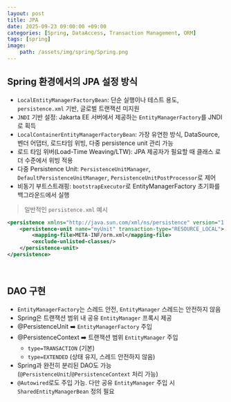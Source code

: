 ```yaml
---
layout: post
title: JPA
date: 2025-09-23 09:00:00 +09:00
categories: [Spring, DataAccess, Transaction Management, ORM]
tags: [spring]
image:
    path: /assets/img/spring/Spring.png
---
```


## Spring 환경에서의 JPA 설정 방식

- `LocalEntityManagerFactoryBean`: 단순 실행이나 테스트 용도, `persistence.xml` 기반, 글로벌 트랜잭션 미지원
- `JNDI` 기반 설정: Jakarta EE 서버에서 제공하는 `EntityManagerFactory`를 JNDI로 획득
- `LocalContainerEntityManagerFactoryBean`: 가장 유연한 방식, DataSource, 벤더 어댑터, 로드타임 위빙, 다중 persistence unit 관리 가능
- 로드 타임 위버(Load-Time Weaving/LTW): JPA 제공자가 필요할 때 클래스 로더 수준에서 위빙 적용
- 다중 Persistence Unit: `PersistenceUnitManager`, `DefaultPersistenceUnitManager`, `PersistenceUnitPostProcessor`로 제어
- 비동기 부트스트래핑: `bootstrapExecutor`로 EntityManagerFactory 초기화를 백그라운드에서 실행

> 일반적인 `persistence.xml` 예시

```xml
<persistence xmlns="http://java.sun.com/xml/ns/persistence" version="1.0">
    <persistence-unit name="myUnit" transaction-type="RESOURCE_LOCAL">
        <mapping-file>META-INF/orm.xml</mapping-file>
        <exclude-unlisted-classes/>
    </persistence-unit>
</persistence>
```

<br>

## DAO 구현

- `EntityManagerFactory`는 스레드 안전, `EntityManager` 스레드는 안전하지 않음
- Spring은 트랜잭션 범위 내 공유 `EntityManager` 프록시 제공
- @PersistenceUnit ➡️ `EntityManagerFactory` 주입
- @PersistenceContext ➡️ 트랜잭션 범위 `EntityManager` 주입
  - `type=TRANSACTION` (기본)
  - `type=EXTENDED` (상태 유지, 스레드 안전하지 않음)
- Spring과 완전히 분리된 DAO도 가능 (`@PersistenceUnit`/`@PersistenceContext` 처리 가능)
- `@Autowired`로도 주입 가능. 다만 공유 `EntityManager` 주입 시 `SharedEntityManagerBean` 정의 필요

<br>